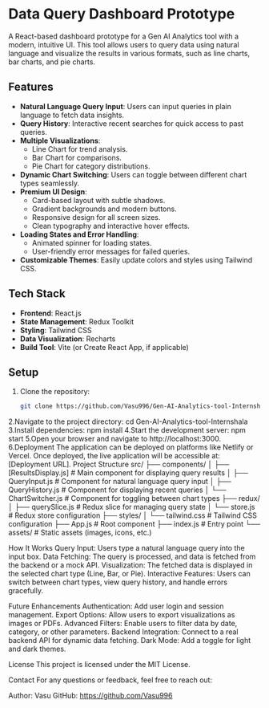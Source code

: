 # Data Query Dashboard Prototype

A React-based dashboard prototype for a Gen AI Analytics tool with a modern, intuitive UI. This tool allows users to query data using natural language and visualize the results in various formats, such as line charts, bar charts, and pie charts.

## Features
- **Natural Language Query Input**: Users can input queries in plain language to fetch data insights.
- **Query History**: Interactive recent searches for quick access to past queries.
- **Multiple Visualizations**:
  - Line Chart for trend analysis.
  - Bar Chart for comparisons.
  - Pie Chart for category distributions.
- **Dynamic Chart Switching**: Users can toggle between different chart types seamlessly.
- **Premium UI Design**:
  - Card-based layout with subtle shadows.
  - Gradient backgrounds and modern buttons.
  - Responsive design for all screen sizes.
  - Clean typography and interactive hover effects.
- **Loading States and Error Handling**:
  - Animated spinner for loading states.
  - User-friendly error messages for failed queries.
- **Customizable Themes**: Easily update colors and styles using Tailwind CSS.

## Tech Stack
- **Frontend**: React.js
- **State Management**: Redux Toolkit
- **Styling**: Tailwind CSS
- **Data Visualization**: Recharts
- **Build Tool**: Vite (or Create React App, if applicable)

## Setup
1. Clone the repository:
   ```bash
   git clone https://github.com/Vasu996/Gen-AI-Analytics-tool-Internshala.git
2.Navigate to the project directory:
cd Gen-AI-Analytics-tool-Internshala
3.Install dependencies:
npm install
4.Start the development server:
npm start
5.Open your browser and navigate to http://localhost:3000.
6.Deployment
The application can be deployed on platforms like Netlify or Vercel. Once deployed, the live application will be accessible at: [Deployment URL].
Project Structure
src/
├── components/
│   ├── [ResultsDisplay.js]   # Main component for displaying query results
│   ├── QueryInput.js       # Component for natural language query input
│   ├── QueryHistory.js     # Component for displaying recent queries
│   └── ChartSwitcher.js    # Component for toggling between chart types
├── redux/
│   ├── querySlice.js       # Redux slice for managing query state
│   └── store.js            # Redux store configuration
├── styles/
│   └── tailwind.css        # Tailwind CSS configuration
├── App.js                  # Root component
├── index.js                # Entry point
└── assets/                 # Static assets (images, icons, etc.)

How It Works
Query Input: Users type a natural language query into the input box.
Data Fetching: The query is processed, and data is fetched from the backend or a mock API.
Visualization: The fetched data is displayed in the selected chart type (Line, Bar, or Pie).
Interactive Features: Users can switch between chart types, view query history, and handle errors gracefully.

Future Enhancements
Authentication: Add user login and session management.
Export Options: Allow users to export visualizations as images or PDFs.
Advanced Filters: Enable users to filter data by date, category, or other parameters.
Backend Integration: Connect to a real backend API for dynamic data fetching.
Dark Mode: Add a toggle for light and dark themes.

License
This project is licensed under the MIT License.

Contact
For any questions or feedback, feel free to reach out:

Author: Vasu
GitHub: https://github.com/Vasu996



